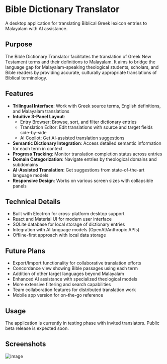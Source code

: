 # Bible Dictionary Translator

A desktop application for translating Biblical Greek lexicon entries to Malayalam with AI assistance.

## Purpose

The Bible Dictionary Translator facilitates the translation of Greek New Testament terms and their definitions to Malayalam. It aims to bridge the language gap for Malayalam-speaking theological students, scholars, and Bible readers by providing accurate, culturally appropriate translations of Biblical terminology.

## Features

- **Trilingual Interface**: Work with Greek source terms, English definitions, and Malayalam translations
- **Intuitive 3-Panel Layout**:
  - Entry Browser: Browse, sort, and filter dictionary entries
  - Translation Editor: Edit translations with source and target fields side-by-side
  - AI Copilot: Get AI-assisted translation suggestions
- **Semantic Dictionary Integration**: Access detailed semantic information for each term in context
- **Progress Tracking**: Monitor translation completion status across entries
- **Domain Categorization**: Navigate entries by theological domains and subdomains
- **AI-Assisted Translation**: Get suggestions from state-of-the-art language models
- **Responsive Design**: Works on various screen sizes with collapsible panels

## Technical Details

- Built with Electron for cross-platform desktop support
- React and Material UI for modern user interface
- SQLite database for local storage of dictionary entries
- Integration with AI language models (OpenAI/Anthropic APIs)
- Offline-first approach with local data storage

## Future Plans

- Export/Import functionality for collaborative translation efforts
- Concordance view showing Bible passages using each term
- Addition of other target languages beyond Malayalam
- Enhanced AI assistance with specialized theological models
- More extensive filtering and search capabilities
- Team collaboration features for distributed translation work
- Mobile app version for on-the-go reference

## Usage

The application is currently in testing phase with invited translators. Public beta release is expected soon.

## Screenshots

![image](https://github.com/user-attachments/assets/6058b61f-fdfc-4793-9709-769b64e9eb1d)
